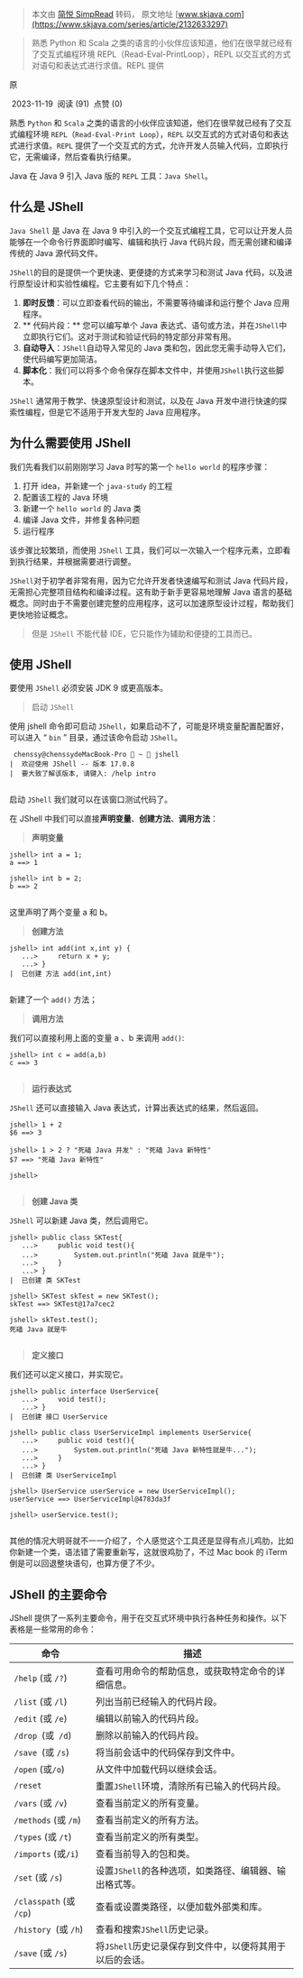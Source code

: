 > 本文由 [简悦 SimpRead](http://ksria.com/simpread/) 转码， 原文地址 [www.skjava.com](https://www.skjava.com/series/article/2132633297)

> 熟悉 Python 和 Scala 之类的语言的小伙伴应该知道，他们在很早就已经有了交互式编程环境 REPL（Read-Eval-PrintLoop），REPL 以交互式的方式对语句和表达式进行求值。REPL 提供

原

 2023-11-19  阅读 (91)  点赞 (0)

熟悉 `Python` 和 `Scala` 之类的语言的小伙伴应该知道，他们在很早就已经有了交互式编程环境 `REPL`（`Read-Eval-Print Loop`），`REPL` 以交互式的方式对语句和表达式进行求值。`REPL` 提供了一个交互式的方式，允许开发人员输入代码，立即执行它，无需编译，然后查看执行结果。

Java 在 Java 9 引入 Java 版的 `REPL` 工具：`Java Shell`。

什么是 JShell
----------

`Java Shell` 是 Java 在 Java 9 中引入的一个交互式编程工具，它可以让开发人员能够在一个命令行界面即时编写、编辑和执行 Java 代码片段，而无需创建和编译传统的 Java 源代码文件。

`JShell`的目的是提供一个更快速、更便捷的方式来学习和测试 Java 代码，以及进行原型设计和实验性编程。它主要有如下几个特点：

1.  **即时反馈**：可以立即查看代码的输出，不需要等待编译和运行整个 Java 应用程序。
2.  ** 代码片段：** 您可以编写单个 Java 表达式、语句或方法，并在`JShell`中立即执行它们。这对于测试和验证代码的特定部分非常有用。
3.  **自动导入**：`JShell`自动导入常见的 Java 类和包，因此您无需手动导入它们，使代码编写更加简洁。
4.  **脚本化**：我们可以将多个命令保存在脚本文件中，并使用`JShell`执行这些脚本。

`JShell` 通常用于教学、快速原型设计和测试，以及在 Java 开发中进行快速的探索性编程，但是它不适用于开发大型的 Java 应用程序。

为什么需要使用 **JShell**
------------------

我们先看我们以前刚刚学习 Java 时写的第一个 `hello world` 的程序步骤：

1.  打开 idea，并新建一个 `java-study` 的工程
2.  配置该工程的 Java 环境
3.  新建一个 `hello world` 的 Java 类
4.  编译 Java 文件，并修复各种问题
5.  运行程序

该步骤比较繁琐，而使用 `JShell` 工具，我们可以一次输入一个程序元素，立即看到执行结果，并根据需要进行调整。

`JShell`对于初学者非常有用，因为它允许开发者快速编写和测试 Java 代码片段，无需担心完整项目结构和编译过程。这有助于新手更容易地理解 Java 语言的基础概念。同时由于不需要创建完整的应用程序，这可以加速原型设计过程，帮助我们更快地验证概念。

> 但是 `JShell` 不能代替 IDE，它只能作为辅助和便捷的工具而已。

使用 **JShell**
-------------

要使用 `JShell` 必须安装 JDK 9 或更高版本。

> 启动 `JShell`

使用 jshell 命令即可启动 `JShell`，如果启动不了，可能是环境变量配置配置好，可以进入 “ `bin` ” 目录，通过该命令启动 `JShell`。

```
 chenssy@chenssydeMacBook-Pro  ~  jshell
|  欢迎使用 JShell -- 版本 17.0.8
|  要大致了解该版本, 请键入: /help intro


```

启动 `JShell` 我们就可以在该窗口测试代码了。

在 JShell 中我们可以直接**声明变量**、**创建方法**、**调用方法**：

> **声明变量**

```
jshell> int a = 1;
a ==> 1

jshell> int b = 2;
b ==> 2


```

这里声明了两个变量 a 和 b。

> **创建方法**

```
jshell> int add(int x,int y) {
   ...>     return x + y;
   ...> }
|  已创建 方法 add(int,int)


```

新建了一个 `add()` 方法；

> **调用方法**

我们可以直接利用上面的变量 a 、b 来调用 `add()`:

```
jshell> int c = add(a,b)
c ==> 3


```

> **运行表达式**

`JShell` 还可以直接输入 Java 表达式，计算出表达式的结果，然后返回。

```
jshell> 1 + 2
$6 ==> 3

jshell> 1 > 2 ? "死磕 Java 并发" : "死磕 Java 新特性"
$7 ==> "死磕 Java 新特性"

jshell>


```

> **创建 Java 类**

`JShell` 可以新建 Java 类，然后调用它。

```
jshell> public class SKTest{
   ...>     public void test(){
   ...>         System.out.println("死磕 Java 就是牛");
   ...>     }
   ...> }
|  已创建 类 SKTest

jshell> SKTest skTest = new SKTest();
skTest ==> SKTest@17a7cec2

jshell> skTest.test();
死磕 Java 就是牛


```

> **定义接口**

我们还可以定义接口，并实现它。

```
jshell> public interface UserService{
   ...>     void test();
   ...> }
|  已创建 接口 UserService

jshell> public class UserServiceImpl implements UserService{
   ...>     public void test(){
   ...>         System.out.println("死磕 Java 新特性就是牛...");
   ...>     }
   ...> }
|  已创建 类 UserServiceImpl

jshell> UserService userService = new UserServiceImpl();
userService ==> UserServiceImpl@4783da3f

jshell> userService.test();


```

其他的情况大明哥就不一一介绍了，个人感觉这个工具还是显得有点儿鸡肋，比如你新建一个类，语法错了需要重新写，这就很鸡肋了，不过 Mac book 的 iTerm 倒是可以回退整块语句，也算方便了不少。

JShell 的主要命令
------------

JShell 提供了一系列主要命令，用于在交互式环境中执行各种任务和操作。以下表格是一些常用的命令：

<table><thead><tr><th>命令</th><th>描述</th></tr></thead><tbody><tr><td><code>/help</code> (或 <code>/?</code>)</td><td>查看可用命令的帮助信息，或获取特定命令的详细信息。</td></tr><tr><td><code>/list</code> (或 <code>/l</code>)</td><td>列出当前已经输入的代码片段。</td></tr><tr><td><code>/edit</code> (或 <code>/e</code>)</td><td>编辑以前输入的代码片段。</td></tr><tr><td><code>/drop </code>(或<code> /d</code>)</td><td>删除以前输入的代码片段。</td></tr><tr><td><code>/save </code>(或 <code>/s</code>)</td><td>将当前会话中的代码保存到文件中。</td></tr><tr><td><code>/open</code> (或<code>/o</code>)</td><td>从文件中加载代码以继续会话。</td></tr><tr><td><code>/reset</code></td><td>重置<code>JShell</code>环境，清除所有已输入的代码片段。</td></tr><tr><td><code>/vars</code> (或 <code>/v</code>)</td><td>查看当前定义的所有变量。</td></tr><tr><td><code>/methods</code> (或 <code>/m</code>)</td><td>查看当前定义的所有方法。</td></tr><tr><td><code>/types</code> (或 <code>/t</code>)</td><td>查看当前定义的所有类型。</td></tr><tr><td><code>/imports</code> (或<code>/i</code>)</td><td>查看当前导入的包和类。</td></tr><tr><td><code>/set</code> (或 <code>/s</code>)</td><td>设置<code>JShell</code>的各种选项，如类路径、编辑器、输出格式等。</td></tr><tr><td><code>/classpath</code> (或 <code>/cp</code>)</td><td>查看或设置类路径，以便加载外部类和库。</td></tr><tr><td><code>/history </code>(或 <code>/h</code>)</td><td>查看和搜索<code>JShell</code>历史记录。</td></tr><tr><td><code>/save</code> (或 <code>/s</code>)</td><td>将<code>JShell</code>历史记录保存到文件中，以便将其用于以后的会话。</td></tr></tbody></table>